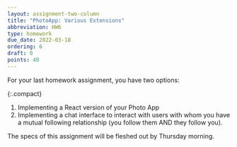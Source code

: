 ```yaml
---
layout: assignment-two-column
title: "PhotoApp: Various Extensions"
abbreviation: HW6
type: homework
due_date: 2022-03-18
ordering: 6
draft: 0
points: 40
---
```


<style>
    .compact li {
        margin-bottom: 4px;
        line-height: 1.5em;
    }
</style>

For your last homework assignment, you have two options:

{:.compact}
1. Implementing a React version of your Photo App
2. Implementing a chat interface to interact with users with whom you have a mutual following relationship (you follow them AND they follow you).

The specs of this assignment will be fleshed out by Thursday morning. 

<!-- ## Requirements for React App
<table class="rubric">
    <thead>
        <tr>
            <th>Points</th>
            <th>Component</th>
            <th>Function</th>
            <th>Description</th>
        </tr>
    </thead>
    <tbody>
        <tr>
            <td>3pts</td>
            <td>NavBar.js</td>
            <td>Display Header</td>
            <td>
                TBD
            </td>
        </tr>
        <tr>
            <td>3pts</td>
            <td>Stories.js</td>
            <td>Display Stories</td>
            <td>
                Create a stories component that displays stories from the user's network. This component will both fetch the stories from <code class="highlighter-rouge">/api/stories</code>, and draw the stories.
            </td>
        </tr>
        <tr>
            <td>1pt</td>
            <td>Profile.js</td>
            <td>Display Profile</td>
            <td>
                Inside of the right panel at the top, render an HTML representation of the current user's profile using data from the <code class="highlighter-rouge">/api/profile</code> endpoint.
            </td>
        </tr>
        <tr>
            <td>2pts</td>
            <td>Suggestions.js</td>
            <td>Display Suggestions</td>
            <td>
                Inside of the right panel (underneath the user profile), render an HTML representation of suggested user accounts using data from the <code class="highlighter-rouge">/api/suggestions</code> endpoint.
            </td>
        </tr>
        <tr>
            <td>5pts</td>
            <td>Posts.js</td>
            <td>Display Posts Functionality</td>
            <td>
                Underneath the stories panel, renter an HTML representation of the first 10 posts from the user's network using data from the <code class="highlighter-rouge">/api/posts</code> endpoint. Please ensure that the following rules are honored:
                <ul>
                    <li>
                        (Same as HW2) If there is more than one comment associated with the post, display a “view all n comments” button and the first post below it (replace n by the actual number of comments). Otherwise, display a single comment below the title of the post (if one exists).
                    </li>
                    <li>
                        If the current user has already liked the post, the heart icon should be red <i style="color: #cf0c0c" class="fas fa-heart"></i>. Otherwise it should be hollow <i class="far fa-heart"></i>. Consider using the new <code class="highlighter-rouge">current_user_like_id</code> attribute included in the post object.
                    </li>
                    <li>
                        If the current user has already bookmarked the post, the bookmark icon should be black <i class="fas fa-bookmark"></i>. Otherwise it should be hollow <i class="far fa-bookmark"></i>. Consider using the new <code class="highlighter-rouge">current_user_bookmark_id</code> attribute included in the post object.
                    </li>
                </ul>
            </td>
        </tr>
        <tr>
            <td>5pts</td>
            <td>Post.js</td>
            <td>Display Post Functionality</td>
            <td></td>
        </tr>
        <tr>
            <td>5pts</td>
            <td>LikeButton.js</td>
            <td>Like Post</td>
            <td>
                <ul>
                    <li>
                        When the user clicks the heart of "unliked" post, a POST request is issued to the <code class="highlighter-rouge">/api/posts/&lt;post_id&gt;/likes/</code> endpoint.
                    </li>
                    <li>If the POST response indicates success, redraw the post to indicate that the post has been liked. Ensure that the number of likes is updated.</li>
                </ul>
            </td>
        </tr>
        <tr>
            <td>5pts</td>
            <td>LikeButton.js</td>
            <td>Unlike Post</td>
            <td>
                <ul>
                    <li>
                        When the user clicks the heart of "liked" post, a DELETE request is issued to the <code class="highlighter-rouge">/api/posts/&lt;post_id&gt;/likes/&lt;id&gt;</code> endpoint.
                    </li>
                    <li>If the DELETE response indicates success, redraw the post to indicate that the post has been unliked. Ensure that the number of likes is updated.</li>
                </ul>
            </td>
        </tr>
        <tr>
            <td>5pts</td>
            <td>BookmarkButton.js</td>
            <td></td>
            <td></td>
        </tr>
        <tr>
            <td>5pts</td>
            <td>AddComment.js</td>
            <td></td>
            <td></td>
        </tr>
    </tbody>
</table>

## Requirements for Chat Feature
1. List ppl who you are following and who are following you in the right panel.
2. If any of them are logged into the chat, put some sort of visual indicator next to them.
3. Click on them to open a chat window.
4. Chat back and forth. Security:
    * Only the intended recipient should get the message.

EC: 
1. Deploy
2. Use react to implement your chat client!
 -->
